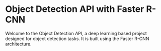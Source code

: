 # Object Detection API with Faster R-CNN

Welcome to the Object Detection API, a deep learning based project designed for object detection tasks. It is built using the Faster R-CNN architecture.